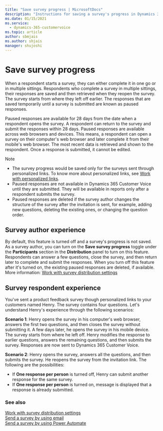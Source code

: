 ```yaml
---
title: "Save survey progress | MicrosoftDocs"
description: "Instructions for saving a survey's progress in Dynamics 365 Customer Voice."
ms.date: 01/15/2021
ms.service: 
  - dynamics-365-customervoice
ms.topic: article
author: sbmjais
ms.author: shjais
manager: shujoshi
---
```


# Save survey progress

When a respondent starts a survey, they can either complete it in one go or in multiple sittings. Respondents who complete a survey in multiple sittings, their responses are saved and then retrieved when they reopen the survey. The survey starts from where they left off earlier. The responses that are saved temporarily until a survey is submitted are known as paused responses.

Paused responses are available for 28 days from the date when a respondent opens the survey. A respondent can return to the survey and submit the responses within 28 days. Paused responses are available across web browsers and devices. This means, a respondent can open a survey on their computer's web browser and later complete it from their mobile's web browser. The most recent data is retrieved and shown to the respondent. Once a response is submitted, it cannot be edited.

> [!NOTE]
> - The survey progress would be saved only for the surveys sent through personalized links. To know more about personalized links, see [Work with personalized links](distribution-settings.md#work-with-personalized-links).
> - Paused responses are not available in Dynamics 365 Customer Voice until they are submitted. They will be available in reports only after a respondent submits the survey.
> - Paused responses are deleted if the survey author changes the structure of the survey after the invitation is sent, for example, adding new questions, deleting the existing ones, or changing the question order.

## Survey author experience

By default, this feature is turned off and a survey's progress is not saved. As a survey author, you can turn on the **Save survey progress** toggle under the **Participants** section in the **Distribution** panel to turn on this feature. Respondents can answer a few questions, close the survey, and then return later to complete and submit the responses. When you turn off this feature after it's turned on, the existing paused responses are deleted, if available. More information: [Work with survey distribution settings](distribution-settings.md#participants)

## Survey respondent experience

You've sent a product feedback survey though personalized links to your customers named Henry. The survey contains four questions. Let's understand Henry's experience through the following scenarios:

**Scenario 1**: Henry opens the survey in his computer's web browser, answers the first two questions, and then closes the survey without submitting it. A few days later, he opens the survey in his mobile device. The survey starts from where he left off. Henry  modifies the response to earlier questions, answers the remaining questions, and then submits the survey. Responses are now sent to Dynamics 365 Customer Voice.

**Scenario 2**: Henry opens the survey, answers all the questions, and then submits the survey. He reopens the survey from the invitation link. The following are the possibilities:
- If **One response per person** is turned off, Henry can submit another response for the same survey.
- If **One response per person** is turned on,  message is displayed that a response is already submitted.

### See also

[Work with survey distribution settings](distribution-settings.md)<br>
[Send a survey by using email](send-survey-email.md)<br>
[Send a survey by using Power Automate](send-survey-flow.md)